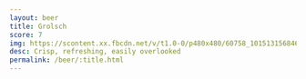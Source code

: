 ```yaml
---
layout: beer
title: Grolsch
score: 7
img: https://scontent.xx.fbcdn.net/v/t1.0-0/p480x480/60758_10151315684663745_854245528_n.jpg?oh=7173788c03e7b917edc5aaf34b05efd2&oe=58D953A4
desc: Crisp, refreshing, easily overlooked
permalink: /beer/:title.html
---
```

